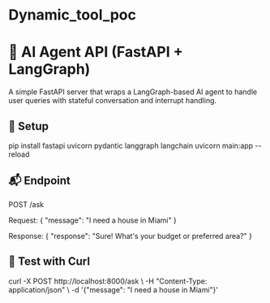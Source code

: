 # Dynamic_tool_poc

🧠 AI Agent API (FastAPI + LangGraph)
=====================================

A simple FastAPI server that wraps a LangGraph-based AI agent to handle user queries with stateful conversation and interrupt handling.

🚀 Setup
--------
pip install fastapi uvicorn pydantic langgraph langchain
uvicorn main:app --reload

📬 Endpoint
-----------
POST /ask

Request:
{
  "message": "I need a house in Miami"
}

Response:
{
  "response": "Sure! What's your budget or preferred area?"
}

🧪 Test with Curl
-----------------
curl -X POST http://localhost:8000/ask \\
  -H "Content-Type: application/json" \\
  -d '{"message": "I need a house in Miami"}'

